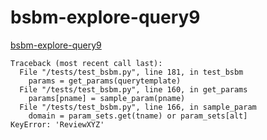 # bsbm-explore-query9
[bsbm-explore-query9](http://wifo5-03.informatik.uni-mannheim.de/bizer/berlinsparqlbenchmark/spec/ExploreUseCase/#queryTripleQ9)


```
Traceback (most recent call last):
  File "/tests/test_bsbm.py", line 181, in test_bsbm
    params = get_params(querytemplate)
  File "/tests/test_bsbm.py", line 160, in get_params
    params[pname] = sample_param(pname)
  File "/tests/test_bsbm.py", line 166, in sample_param
    domain = param_sets.get(tname) or param_sets[alt]
KeyError: 'ReviewXYZ'

```